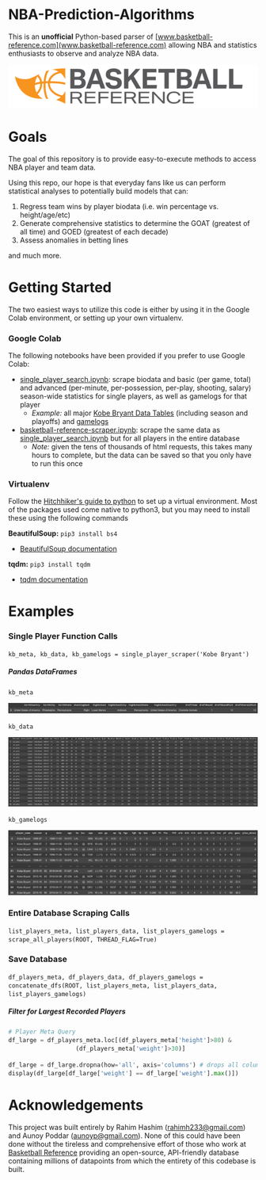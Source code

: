 # NBA-Prediction-Algorithms

This is an **unofficial** Python-based parser of [www.basketball-reference.com](www.basketball-reference.com) allowing NBA and statistics enthusiasts to observe and analyze NBA data.

<img src="docs/images/basketball-reference_logo.png" alt="Basketball Reference Logo" style="zoom:100%;" />

# Goals

The goal of this repository is to provide easy-to-execute methods to access NBA player and team data. 

Using this repo, our hope is that everyday fans like us can perform statistical analyses to potentially build models that can: 

1. Regress team wins by player biodata (i.e. win percentage vs. height/age/etc)
2. Generate comprehensive statistics to determine the GOAT (greatest of all time) and GOED (greatest of each decade)
3. Assess anomalies in betting lines

and much more.

# Getting Started

The two easiest ways to utilize this code is either by using it in the Google Colab environment, or setting up your own virtualenv.

### Google Colab

The following notebooks have been provided if you prefer to use Google Colab:

* [single_player_search.ipynb](https://github.com/rahim-hashim/NBA-Prediction-Algorithms/blob/df_version/single_player_search.ipynb): scrape biodata and basic (per game, total) and advanced (per-minute, per-possession, per-play, shooting, salary) season-wide statistics for single players, as well as gamelogs for that player
  * *Example:* all major [Kobe Bryant Data Tables](https://www.basketball-reference.com/players/b/bryanko01.html) (including season and playoffs) and [gamelogs](https://www.basketball-reference.com/players/b/bryanko01/gamelog/2011)
* [basketball-reference-scraper.ipynb](https://github.com/rahim-hashim/NBA-Prediction-Algorithms/blob/df_version/basketball-reference-scraper.ipynb): scrape the same data as [single_player_search.ipynb](https://github.com/rahim-hashim/NBA-Prediction-Algorithms/blob/df_version/single_player_search.ipynb) but for all players in the entire database
  * *Note:* given the tens of thousands of html requests, this takes many hours to complete, but the data can be saved so that you only have to run this once

### Virtualenv

Follow the [Hitchhiker's guide to python](https://docs.python-guide.org/dev/virtualenvs/) to set up a virtual environment. Most of the packages used come native to python3, but you may need to install these using the following commands

**BeautifulSoup:** `pip3 install bs4`

* [BeautifulSoup documentation](https://www.crummy.com/software/BeautifulSoup/bs4/doc/)

**tqdm:** `pip3 install tqdm`

* [tqdm documentation](https://github.com/tqdm/tqdm)

# Examples

### Single Player Function Calls

`kb_meta, kb_data, kb_gamelogs = single_player_scraper('Kobe Bryant')`

##### **Pandas DataFrames**

`kb_meta`

<img src="docs/images/kobe-bryant_meta.png" alt="Biodata for Kobe Bryant" style="zoom:100%;" />

`kb_data`

<img src="docs/images/kobe-bryant_per_game.png" alt="Season data for Kobe Bryant" style="zoom:100%;" />

`kb_gamelogs`

<img src="docs/images/kobe-bryant_gamelogs.png" alt="Gamelogs for Kobe Bryant" style="zoom:100%;" />

### Entire Database Scraping Calls

`list_players_meta, list_players_data, list_players_gamelogs = scrape_all_players(ROOT, THREAD_FLAG=True)`

### Save Database

`df_players_meta, df_players_data, df_players_gamelogs = concatenate_dfs(ROOT, list_players_meta, list_players_data, list_players_gamelogs)`

##### **Filter for Largest Recorded Players**

```python
# Player Meta Query
df_large = df_players_meta.loc[(df_players_meta['height']>80) & 
                   (df_players_meta['weight']>30)]

df_large = df_large.dropna(how='all', axis='columns') # drops all columns that are empty
display(df_large[df_large['weight'] == df_large['weight'].max()])
```

# Acknowledgements

This project was built entirely by Rahim Hashim (<rahimh233@gmail.com>) and Aunoy Poddar (<aunoyp@gmail.com>). None of this could have been done without the tireless and comprehensive effort of those who work at [Basketball Reference](http://www.basketball-reference.com/) providing an open-source, API-friendly database containing millions of datapoints from which the entirety of this codebase is built.
